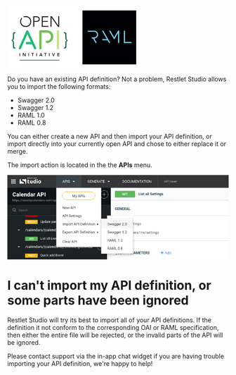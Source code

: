 ![Import your API definitions](images/importlangs4.png "Import your API definitions")

Do you have an existing API definition? Not a problem, Restlet Studio allows you to import the following formats:

- Swagger 2.0
- Swagger 1.2
- RAML 1.0
- RAML 0.8

You can either create a new API and then import your API definition, or import directly into your currently open API and chose to either replace it or merge.

The import action is located in the the **APIs** menu.

![Import](images/import.png "Import")
<br/>

# I can't import my API definition, or some parts have been ignored

Restlet Studio will try its best to import all of your API definitions. If the definition it not conform to the corresponding OAI or RAML specification, then either the entire file will be rejected, or the invalid parts of the API will be ignored.

Please contact support via the in-app chat widget if you are having trouble importing your API definition, we're happy to help!
